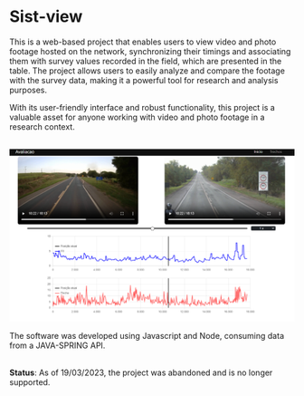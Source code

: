 # Sist-view

This is a web-based project that enables users to view video and photo footage hosted on the network, synchronizing their timings and associating them with survey values recorded in the field, which are presented in the table. The project allows users to easily analyze and compare the footage with the survey data, making it a powerful tool for research and analysis purposes. 

With its user-friendly interface and robust functionality, this project is a valuable asset for anyone working with video and photo footage in a research context.
<br/><br/>

![example](https://raw.githubusercontent.com/remayke/sist-view/main/readme/print.png)

The software was developed using Javascript and Node, consuming data from a JAVA-SPRING API.<br/><br/>

<strong>Status</strong>: 
As of 19/03/2023, the project was abandoned and is no longer supported.